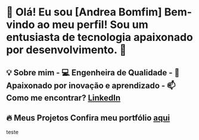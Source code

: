 # 👋 Olá! Eu sou [Andrea Bomfim]   Bem-vindo ao meu perfil! Sou um entusiasta de tecnologia apaixonado por desenvolvimento. 🚀  

## 💡 Sobre mim   - 💻 Engenheira de Qualidade  - 🎯 Apaixonado por inovação e aprendizado  - 📫 Como me encontrar? [LinkedIn](https://linkedin.com/in/seunome)  

## 🔥 Meus Projetos   Confira meu portfólio [aqui](https://meuportifolio.com)  

 teste
